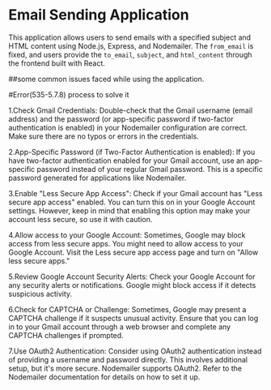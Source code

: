 # Email Sending Application

This application allows users to send emails with a specified subject and HTML content using Node.js, Express, and Nodemailer. The `from_email` is fixed, and users provide the `to_email`, `subject`, and `html_content` through the frontend built with React.

##some common issues faced while using the application.

#Error(535-5.7.8) process to solve it 

1.Check Gmail Credentials:
Double-check that the Gmail username (email address) and the password (or app-specific password if two-factor authentication is enabled) in your Nodemailer configuration are correct. Make sure there are no typos or errors in the credentials.

2.App-Specific Password (if Two-Factor Authentication is enabled):
If you have two-factor authentication enabled for your Gmail account, use an app-specific password instead of your regular Gmail password. This is a specific password generated for applications like Nodemailer.

3.Enable "Less Secure App Access":
Check if your Gmail account has "Less secure app access" enabled. You can turn this on in your Google Account settings. However, keep in mind that enabling this option may make your account less secure, so use it with caution.

4.Allow access to your Google Account:
Sometimes, Google may block access from less secure apps. You might need to allow access to your Google Account. Visit the Less secure app access page and turn on "Allow less secure apps."

5.Review Google Account Security Alerts:
Check your Google Account for any security alerts or notifications. Google might block access if it detects suspicious activity.

6.Check for CAPTCHA or Challenge:
Sometimes, Google may present a CAPTCHA challenge if it suspects unusual activity. Ensure that you can log in to your Gmail account through a web browser and complete any CAPTCHA challenges if prompted.

7.Use OAuth2 Authentication:
Consider using OAuth2 authentication instead of providing a username and password directly. This involves additional setup, but it's more secure. Nodemailer supports OAuth2. Refer to the Nodemailer documentation for details on how to set it up.

